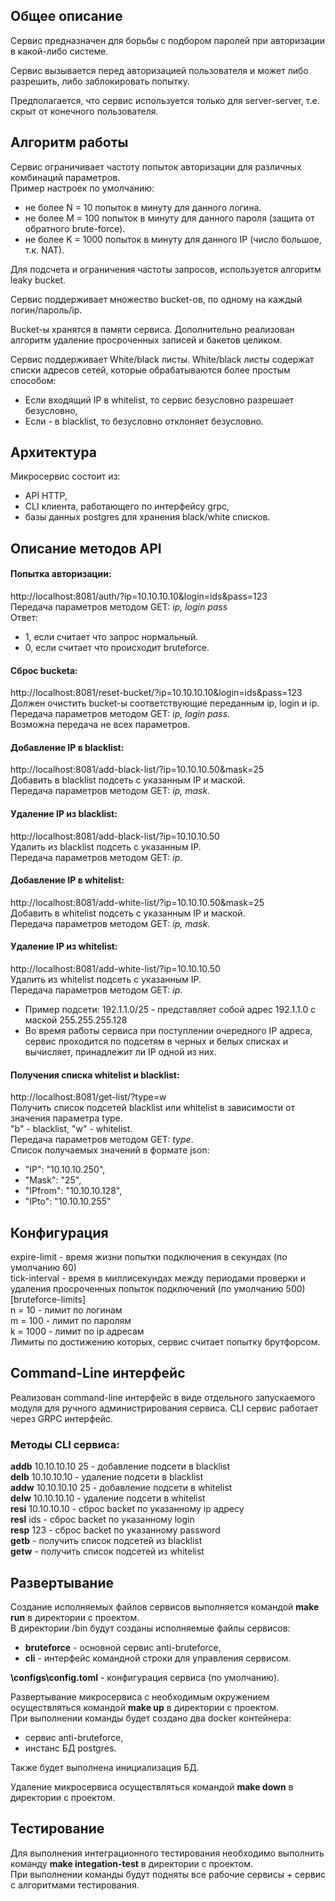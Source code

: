 ## Общее описание
Сервис предназначен для борьбы с подбором паролей при авторизации в какой-либо системе.

Сервис вызывается перед авторизацией пользователя и может либо разрешить, либо заблокировать попытку.

Предполагается, что сервис используется только для server-server, т.е. скрыт от конечного пользователя.

## Алгоритм работы
Сервис ограничивает частоту попыток авторизации для различных комбинаций параметров.</br>
Пример настроек по умолчанию:
* не более N = 10 попыток в минуту для данного логина.
* не более M = 100 попыток в минуту для данного пароля (защита от обратного brute-force).
* не более K = 1000 попыток в минуту для данного IP (число большое, т.к. NAT).

Для подсчета и ограничения частоты запросов, используется алгоритм leaky bucket.

Сервис поддерживает множество bucket-ов, по одному на каждый логин/пароль/ip.

Bucket-ы хранятся в памяти сервиса. Дополнительно реализован алгоритм удаление просроченных записей и бакетов целиком.

Сервис поддерживает White/black листы.
White/black листы содержат списки адресов сетей, которые обрабатываются более простым способом:
* Если входящий IP в whitelist, то сервис безусловно разрешает безусловно,
* Если - в blacklist, то безусловно отклоняет безусловно.

## Архитектура
Микросервис состоит из:
* API HTTP, 
* CLI клиента, работающего по интерфейсу grpc, 
* базы данных postgres для хранения black/white списков.

## Описание методов API
#### Попытка авторизации: 
http://localhost:8081/auth/?ip=10.10.10.10&login=ids&pass=123</br>
Передача параметров методом GET: <em>ip, login pass</em></br>
Ответ:
* 1, если считает что запрос нормальный.
* 0, если считает что происходит bruteforce.

#### Сброс bucketa: 
http://localhost:8081/reset-bucket/?ip=10.10.10.10&login=ids&pass=123</br>
Должен очистить bucket-ы соответствующие переданным ip, login и ip.</br>
Передача параметров методом GET: <em>ip, login pass</em>.</br>
Возможна передача не всех параметров.

#### Добавление IP в blacklist: 
http://localhost:8081/add-black-list/?ip=10.10.10.50&mask=25</br>
Добавить в blacklist подсеть с указанным IP и маской.</br>
Передача параметров методом GET: <em>ip, mask</em>.

#### Удаление IP из blacklist: 
http://localhost:8081/add-black-list/?ip=10.10.10.50</br>
Удалить из blacklist подсеть с указанным IP.</br>
Передача параметров методом GET: <em>ip</em>.

#### Добавление IP в whitelist: 
http://localhost:8081/add-white-list/?ip=10.10.10.50&mask=25</br>
Добавить в whitelist подсеть с указанным IP и маской.</br>
Передача параметров методом GET: <em>ip, mask</em>.

#### Удаление IP из whitelist: 
http://localhost:8081/add-white-list/?ip=10.10.10.50</br>
Удалить из whitelist подсеть с указанным IP.</br>
Передача параметров методом GET: <em>ip</em>.

- Пример подсети: 192.1.1.0/25 - представляет собой адрес 192.1.1.0 с маской 255.255.255.128
- Во время работы сервиса при поступлении очередного IP адреса, сервис проходится по подсетям в черных и белых списках и вычисляет, принадлежит ли IP одной из них.

#### Получения списка whitelist и blacklist: 
http://localhost:8081/get-list/?type=w</br>
Получить список подсетей blacklist или whitelist в зависимости от значения параметра type.</br>
"b" - blacklist, "w" - whitelist.</br>
Передача параметров методом GET: <em>type</em>.</br>
Список получаемых значений в формате json:
* "IP": "10.10.10.250",
* "Mask": "25",
* "IPfrom": "10.10.10.128",
* "IPto": "10.10.10.255"

## Конфигурация
expire-limit - время жизни попытки подключения в секундах (по умолчанию 60)  
tick-interval - время в миллисекундах между периодами проверки и удаления просроченных попыток подключений (по умолчанию 500)  
[bruteforce-limits]</br>
n = 10 - лимит по логинам</br>
m = 100 - лимит по паролям</br>
k = 1000 - лимит по ip адресам</br>
Лимиты по достижению которых, сервис считает попытку брутфорсом.

## Command-Line интерфейс
Реализован command-line интерфейс в виде отдельного запускаемого модуля для ручного администрирования сервиса.
CLI сервис работает через GRPC интерфейс.
### Методы CLI сервиса:
<b>addb</b> 10.10.10.10 25 - добавление подсети в blacklist</br>
<b>delb</b> 10.10.10.10 - удаление подсети в blacklist</br>
<b>addw</b> 10.10.10.10 25 - добавление подсети в whitelist</br>
<b>delw</b> 10.10.10.10 - удаление подсети в whitelist</br>
<b>resi</b> 10.10.10.10 - сброс backet по указанному ip адресу</br>
<b>resl</b> ids - сброс backet по указанному login</br>
<b>resp</b> 123 - сброс backet по указанному password</br>
<b>getb</b> - получить список подсетей из blacklist</br>
<b>getw</b> - получить список подсетей из whitelist

## Развертывание
Создание исполняемых файлов сервисов выполняется командой <b>make run</b> в директории с проектом.</br> 
В директории /bin будут созданы исполняемые файлы сервисов:
* <b>bruteforce</b> - основной сервис anti-bruteforce,
* <b>cli</b> - интерфейс командной строки для управления сервисом.

<b>\configs\config.toml</b> - конфигурация сервиса (по умолчанию).
 
Развертывание микросервиса с необходимым окружением осуществляться командой <b>make up</b> в директории с проектом.</br>
При выполнении команды будет создано два docker контейнера: 
* сервис anti-bruteforce,
* инстанс БД postgres.

Также будет выполнена инициализация БД.</br>

Удаление микросервиса осуществляться командой <b>make down</b> в директории с проектом.

## Тестирование
Для выполнения интеграционного тестирования необходимо выполнить команду <b>make integation-test</b> в директории с проектом.</br>
При выполнении команды будут подняты все рабочие сервисы + сервис с алгоритмами тестирования.


